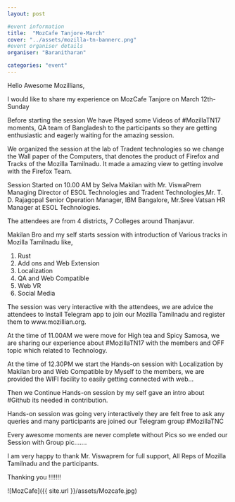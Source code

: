 ```yaml
---
layout: post

#event information
title:  "MozCafe Tanjore-March"
cover: "../assets/mozilla-tn-bannerc.png"
#event organiser details
organiser: "Baranitharan"

categories: "event"
---
```


Hello Awesome Mozillians,

<p>I would like to share my experience on MozCafe Tanjore on March 12th-Sunday</p>
<p>Before starting the session We have Played some Videos of #MozillaTN17 moments, QA team of Bangladesh to the participants so they are getting enthusiastic and eagerly waiting for the amazing session.</p>
<p>We organized the session at the lab of Tradent technologies so we change the Wall paper of the Computers, that denotes the product of Firefox and Tracks of the Mozilla Tamilnadu. It made a amazing view to getting involve with the Firefox Team.</p>
<p>Session Started on 10.00 AM by Selva Makilan with Mr. ViswaPrem Managing Director of ESOL Technologies and Tradent Technologies,Mr. T. D. Rajagopal Senior Operation Manager, IBM Bangalore,  Mr.Sree Vatsan HR Manager at ESOL Technologies.</p>
<p>The attendees are from 4 districts, 7 Colleges around Thanjavur.</p>
<p>Makilan Bro and my self starts session with introduction of Various tracks in Mozilla Tamilnadu like,</p>

1. Rust
2. Add ons and Web Extension
3. Localization
4. QA and Web Compatible
5. Web VR
6. Social Media

<p>The session was very interactive with the attendees, we are advice the attendees to Install Telegram app to join our Mozilla Tamilnadu and register them to www.mozillian.org.</p>

<p>At the time of 11.00AM we were move for High tea and Spicy Samosa, we are sharing our experience about #MozillaTN17 with the members and OFF topic which related to Technology.</p>

<p>At the time of 12.30PM we start the Hands-on session with Localization by Makilan bro and Web Compatible by Myself to the members, we are provided the WIFI facility to easily getting connected with web...</p>

<p>Then we Continue Hands-on session by my self gave an intro about #Github its needed in contribution.</p>

<p>Hands-on session was going very interactively they are felt free to ask any queries and many participants are joined our Telegram group #MozillaTNC</p>

<p>Every awesome moments are never complete without Pics so we ended our Session with Group pic.......</p>

<p>I am very happy to thank Mr. Viswaprem for full support, All Reps of Mozilla Tamilnadu and the participants.</p>

Thanking you !!!!!!!



![MozCafe]({{ site.url }}/assets/Mozcafe.jpg)
